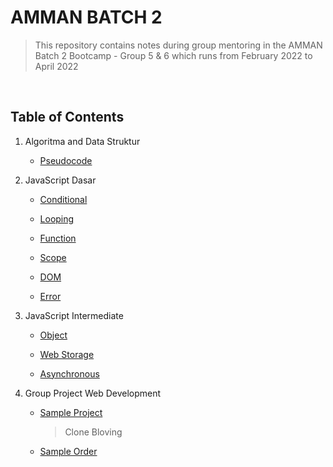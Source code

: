# AMMAN BATCH 2 
> This repository contains notes during group mentoring in the AMMAN Batch 2 Bootcamp - Group 5 & 6 which runs from February 2022 to April 2022

&nbsp;
## Table of Contents
  1. Algoritma and Data Struktur
      - [Pseudocode](/ads/pseudocode/)
  2. JavaScript Dasar
      - [Conditional](/jsDasar/conditional/index.js)

      - [Looping](/jsDasar/looping/index.js)
      
      - [Function](/jsDasar/function/index.js)
      
      - [Scope](/jsDasar/scope/index.js)

      - [DOM](/jsDasar/dom)

      - [Error](/jsDasar/error/)

  3. JavaScript Intermediate
        - [Object](/jsIntermediate/object/index.js)
        
        - [Web Storage](/jsIntermediate/webStorage/)

        - [Asynchronous](/jsIntermediate/asynchronous/index.js)

4. Group Project Web Development

    - [Sample Project](/demo-vanilla)
        > Clone Bloving
    
    - [Sample Order](/project1group5example)